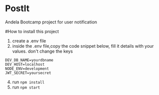# PostIt
Andela Bootcamp project for user notification

#How to install this project

1. create a .env file
2. inside the .env file,copy the code snippet below, fill it details with your values. don't change the keys 

```DEV_DB_PASSWORD=yourpassword
DEV_DB_NAME=yourdbname
DEV_HOST=localhost
NODE_ENV=development
JWT_SECRET=yoursecret
```
4. run `npm install`
5. run `npm start`
